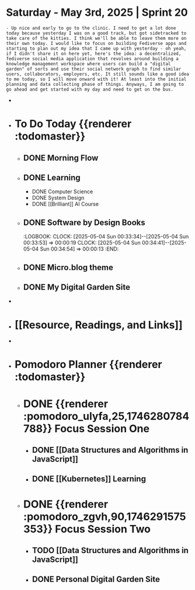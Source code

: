 # Saturday - May 3rd, 2025 | Sprint 20
	- Up nice and early to go to the clinic. I need to get a lot done today because yesterday I was on a good track, but got sidetracked to take care of the kitties. I think we'll be able to leave them more on their own today. I would like to focus on building Fediverse apps and starting to plan out my idea that I came up with yesterday - oh yeah, if I didn't share it on here yet, here's the idea: a decentralized, fediverse social media application that revolves around building a knowledge management workspace where users can build a "digital garden" of sorts and use their social network graph to find similar users, collaborators, employers, etc. It still sounds like a good idea to me today, so I will move onward with it! At least into the initial planning and data collecting phase of things. Anyways, I am going to go ahead and get started with my day and need to get on the bus.
-
- # To Do Today {{renderer :todomaster}}
	- ## DONE Morning Flow
	- ## DONE Learning
		- DONE Computer Science
		- DONE System Design
		- DONE [[Brilliant]] AI Course
	- ## DONE Software by Design Books
	  :LOGBOOK:
	  CLOCK: [2025-05-04 Sun 00:33:34]--[2025-05-04 Sun 00:33:53] =>  00:00:19
	  CLOCK: [2025-05-04 Sun 00:34:41]--[2025-05-04 Sun 00:34:54] =>  00:00:13
	  :END:
	- ## DONE Micro.blog theme
	- ## DONE My Digital Garden Site
-
- # [[Resource, Readings, and Links]]
-
- # Pomodoro Planner {{renderer :todomaster}}
	- # DONE {{renderer :pomodoro_ulyfa,25,1746280784788}} Focus Session One
		- ## DONE [[Data Structures and Algorithms in JavaScript]]
		- ## DONE [[Kubernetes]] Learning
	- # DONE {{renderer :pomodoro_zgvh,90,1746291575353}} Focus Session Two
		- ## TODO [[Data Structures and Algorithms in JavaScript]]
		- ## DONE Personal Digital Garden Site